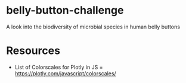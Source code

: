 # belly-button-challenge
A look into the biodiversity of microbial species in human belly buttons

# Resources
- List of Colorscales for Plotly in JS = https://plotly.com/javascript/colorscales/

